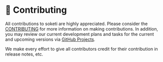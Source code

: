 # 🤝 Contributing

All contributions to soketi are highly appreciated. Please consider the [CONTRIBUTING](https://github.com/soketi/soketi/blob/master/CONTRIBUTING.md) for more information on making contributions. In addition, you may review our current development plans and tasks for the current and upcoming versions via [GitHub Projects](https://github.com/soketi).

We make every effort to give all contributors credit for their contribution in release notes, etc.
